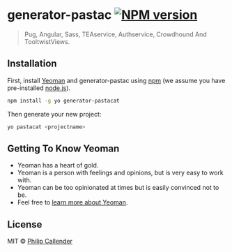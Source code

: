 # generator-pastac [![NPM version][npm-image]][npm-url]
> Pug, Angular, Sass, TEAservice, Authservice, Crowdhound And TooltwistViews.

## Installation

First, install [Yeoman](http://yeoman.io) and generator-pastac using [npm](https://www.npmjs.com/) (we assume you have pre-installed [node.js](https://nodejs.org/)).

```bash
npm install -g yo generator-pastacat
```

Then generate your new project:

```bash
yo pastacat <projectname>
```

## Getting To Know Yeoman

 * Yeoman has a heart of gold.
 * Yeoman is a person with feelings and opinions, but is very easy to work with.
 * Yeoman can be too opinionated at times but is easily convinced not to be.
 * Feel free to [learn more about Yeoman](http://yeoman.io/).

## License

MIT © [Philip Callender]()


[npm-image]: https://badge.fury.io/js/generator-pastacat.svg
[npm-url]: https://npmjs.org/package/generator-pastac
